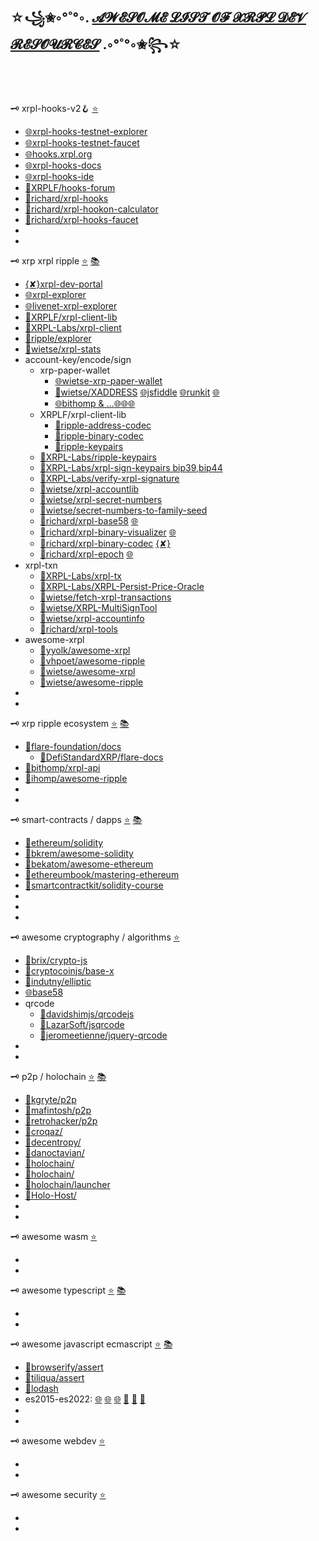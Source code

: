 
## ☆꧁✬◦°˚°◦. [𝓐𝓦𝓔𝓢𝓞𝓜𝓔 𝓛𝓘𝓢𝓣 𝓞𝓕 𝓧𝓡𝓟𝓛 𝓓𝓔𝓥 𝓡𝓔𝓢𝓞𝓤𝓡𝓒𝓔𝓢](https://github.com/f1f47a23/AWESOME/blob/main/AWESOME-LIST-OF-XRPL-DEV-RESOURCES.md) .◦°˚°◦✬꧂☆


<br><br>

🗝️ xrpl-hooks-v2🪝 [⭐](https://github.com/stars/f1f47a23/lists/xrpl-hooks)<br>

- [🌐xrpl-hooks-testnet-explorer](https://hooks-testnet-v2-explorer.xrpl-labs.com/)
- [🌐xrpl-hooks-testnet-faucet](https://hooks-testnet-v2.xrpl-labs.com/)
- [🌐hooks.xrpl.org](https://hooks.xrpl.org/)
- [🌐xrpl-hooks-docs](https://xrpl-hooks.readme.io/)
- [🌐xrpl-hooks-ide](https://hooks-builder.xrpl.org/develop)
- [🧰XRPLF/hooks-forum](https://github.com/XRPLF/Hooks/discussions)
- [🧰richard/xrpl-hooks](https://github.com/RichardAH/xrpl.js)
- [🧰richard/xrpl-hookon-calculator](https://github.com/RichardAH/xrpl-hookon-calculator)
- [🧰richard/xrpl-hooks-faucet](https://github.com/RichardAH/hooks-faucet)
- []()
- []()



🗝️ xrp xrpl ripple [⭐](https://github.com/stars/f1f47a23/lists/xrpl) [📚](https://github.com/topics/xrpl)<br>

- [{✘}xrpl-dev-portal](https://xrpl.org/)
- [🌐xrpl-explorer](https://explorer.xrplf.org/)
- [🌐livenet-xrpl-explorer](https://livenet.xrpl.org/)
- [🧰XRPLF/xrpl-client-lib](https://github.com/XRPLF/xrpl.js)
- [🧰XRPL-Labs/xrpl-client](https://github.com/XRPL-Labs/xrpl-client)
- [🧰ripple/explorer](https://github.com/ripple/explorer)
- [🧰wietse/xrpl-stats](https://github.com/WietseWind/xrp-ledgerstats)
- account-key/encode/sign
  - xrp-paper-wallet
    - [🌐wietse-xrp-paper-wallet](https://www.xrpaddress.org/)
    - [🧰wietse/XADDRESS](https://github.com/xrp-community/xrpl-tagged-address-codec) [🌐jsfiddle](https://jsfiddle.net/WietseWind/05rpvbag/) [🌐runkit](https://runkit.com/wietsewind/5cbf111b51e3ee00127b2b59) [🌐](https://xrpaddress.info/)
    - [🌐bithomp & ...](https://bithomp.github.io/xrp-paper-wallet/)[🌐](https://bithomp.com/paperwallet/)[🌐](https://www.xrppaperwallet.com/)[🌐](https://ripplepaperwallet.com/)
  - XRPLF/xrpl-client-lib
    - [🧰ripple-address-codec](https://github.com/XRPLF/xrpl.js/tree/main/packages/ripple-address-codec)
    - [🧰ripple-binary-codec](https://github.com/XRPLF/xrpl.js/tree/main/packages/ripple-binary-codec)
    - [🧰ripple-keypairs](https://github.com/XRPLF/xrpl.js/tree/main/packages/ripple-keypairs)
  - [🧰XRPL-Labs/ripple-keypairs](https://github.com/XRPL-Labs/ripple-keypairs)
  - [🧰XRPL-Labs/xrpl-sign-keypairs bip39,bip44](https://github.com/XRPL-Labs/xrpl-sign-keypairs)
  - [🧰XRPL-Labs/verify-xrpl-signature](https://github.com/XRPL-Labs/verify-xrpl-signature)
  - [🧰wietse/xrpl-accountlib](https://github.com/WietseWind/xrpl-accountlib)
  - [🧰wietse/xrpl-secret-numbers](https://github.com/WietseWind/xrpl-secret-numbers)
  - [🧰wietse/secret-numbers-to-family-seed](https://github.com/WietseWind/secret-numbers-to-family-seed)
  - [🧰richard/xrpl-base58](https://github.com/RichardAH/xrpl-base58-tool) [🌐](https://richardah.github.io/xrpl-base58-tool/)
  - [🧰richard/xrpl-binary-visualizer](https://github.com/RichardAH/xrpl-binary-visualizer) [🌐](https://richardah.github.io/xrpl-binary-visualizer/)
  - [🧰richard/xrpl-binary-codec](https://github.com/RichardAH/xrpl-binary-codec) [{✘}](https://xrpl.org/serialization.html)
  - [🧰richard/xrpl-epoch](https://github.com/RichardAH/xrpl-epoch-converter) [🌐](https://richardah.github.io/xrpl-epoch-converter/index.html)
- xrpl-txn
  - [🧰XRPL-Labs/xrpl-tx](https://github.com/XRPL-Labs/XrplTxData)
  - [🧰XRPL-Labs/XRPL-Persist-Price-Oracle](https://github.com/XRPL-Labs/XRPL-Persist-Price-Oracle)
  - [🧰wietse/fetch-xrpl-transactions](https://github.com/WietseWind/fetch-xrpl-transactions)
  - [🧰wietse/XRPL-MultiSignTool](https://github.com/WietseWind/XRPL-MultiSignTool)
  - [🧰wietse/xrpl-accountinfo](https://github.com/WietseWind/fetch-xrpl-accounts)
  - [🧰richard/xrpl-tools](https://github.com/RichardAH/xrpl-tools)
- awesome-xrpl
  - [🧰yyolk/awesome-xrpl](https://github.com/yyolk/awesome-xrpl)
  - [🧰vhpoet/awesome-ripple](https://github.com/vhpoet/awesome-ripple)
  - [🧰wietse/awesome-xrpl](https://github.com/WietseWind/awesome-xrpl)
  - [🧰wietse/awesome-ripple](https://github.com/WietseWind/awesome-ripple)
- []()
- []()




🗝️ xrp ripple ecosystem [⭐](https://github.com/stars/f1f47a23/lists/ripple-xrp-ecosystem) [📚](https://github.com/topics/xrp)<br>

- [🧰flare-foundation/docs](https://github.com/flare-foundation/docs)
  - [🧰DefiStandardXRP/flare-docs](https://github.com/DefiStandardXRP/docs)
- [🧰bithomp/xrpl-api](https://github.com/Bithomp/xrpl-api)
- [🧰ihomp/awesome-ripple](https://github.com/ihomp/awesome-ripple)
- []()
- []()

🗝️ smart-contracts / dapps [⭐](https://github.com/stars/f1f47a23/lists/smart-contracts-dapps) [📚](https://github.com/topics/ethereum)<br>

- [🧰ethereum/solidity](https://github.com/ethereum/solidity)
- [🧰bkrem/awesome-solidity](https://github.com/bkrem/awesome-solidity)
- [🧰bekatom/awesome-ethereum](https://github.com/bekatom/awesome-ethereum)
- [🧰ethereumbook/mastering-ethereum](https://github.com/ethereumbook/ethereumbook)
- [🧰smartcontractkit/solidity-course](https://github.com/smartcontractkit/full-blockchain-solidity-course-py)
- []()
- []()
- []()

🗝️ awesome cryptography / algorithms [⭐](https://github.com/stars/f1f47a23/lists/awesome-crypto)<br>

- [🧰brix/crypto-js](https://github.com/brix/crypto-js)
- [🧰cryptocoinjs/base-x](https://github.com/cryptocoinjs/base-x)
- [🧰indutny/elliptic](https://github.com/indutny/elliptic)
- [🌐base58](https://incoherency.co.uk/base58/)
- qrcode
  - [🧰davidshimjs/qrcodejs](https://github.com/davidshimjs/qrcodejs)
  - [🧰LazarSoft/jsqrcode](https://github.com/LazarSoft/jsqrcode)
  - [🧰jeromeetienne/jquery-qrcode](https://github.com/jeromeetienne/jquery-qrcode)
- []()
- []()


🗝️ p2p / holochain [⭐](https://github.com/stars/f1f47a23/lists/p2p-holochain) [📚](https://github.com/topics/p2p)<br>

- [🧰kgryte/p2p](https://github.com/kgryte/awesome-peer-to-peer)
- [🧰mafintosh/p2p](https://github.com/mafintosh/awesome-p2p)
- [🧰retrohacker/p2p](https://github.com/retrohacker/awesome-p2p)
- [🧰croqaz/](https://github.com/croqaz/awesome-decentralized)
- [🧰decentropy/](https://github.com/decentropy/awesome-decentralized)
- [🧰danoctavian/](https://github.com/danoctavian/awesome-anti-censorship)
- [🧰holochain/](https://github.com/holochain/holochain)
- [🧰holochain/](https://github.com/holochain/happ-build-tutorial)
- [🧰holochain/launcher](https://github.com/holochain/launcher)
- [🧰Holo-Host/](https://github.com/Holo-Host/holo-nixpkgs)
- []()
- []()

🗝️ awesome wasm [⭐](https://github.com/stars/f1f47a23/lists/awesome-wasm)<br>

- []()
- []()

🗝️ awesome typescript [⭐](https://github.com/stars/f1f47a23/lists/awesome-typescript) [📚](https://github.com/topics/typescript)<br>

- []()
- []()

🗝️ awesome javascript ecmascript [⭐](https://github.com/stars/f1f47a23/lists/awesome-javascript) [📚](https://github.com/topics/javascript)<br>

- [🧰browserify/assert](https://github.com/browserify/commonjs-assert)
- [🧰tiliqua/assert](https://github.com/Tiliqua/assert-js)
- [🧰lodash](https://github.com/lodash/lodash)
- es2015-es2022: [🌐](https://yagmurcetintas.com/journal/whats-new-in-es2022) [🌐](https://dev.to/jasmin/whats-new-in-es2022-1de6) 
 [🌐](https://deliciousinsights.github.io/confoo-es2022/#/mainTitle) [🧰](https://github.com/sudheerj/ECMAScript-features) [🧰](https://github.com/tc39/proposals) [🧰](https://github.com/daumann/ECMAScript-new-features-list)
- []()
- []()

🗝️ awesome webdev [⭐](https://github.com/stars/f1f47a23/lists/awesome-webdev)<br>

- []()
- []()

🗝️ awesome security [⭐](https://github.com/stars/f1f47a23/lists/awesome-security)<br>

- []()
- []()

<br><br>


